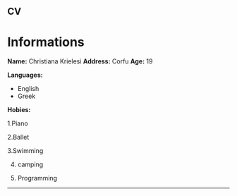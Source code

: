 ## CV

# Informations

**Name:** Christiana Krielesi
**Address:** Corfu
**Age:** 19

**Languages:**
- English
- Greek

**Hobies:**

1.Piano

2.Ballet

3.Swimming

4. camping

5. Programming
-------------





